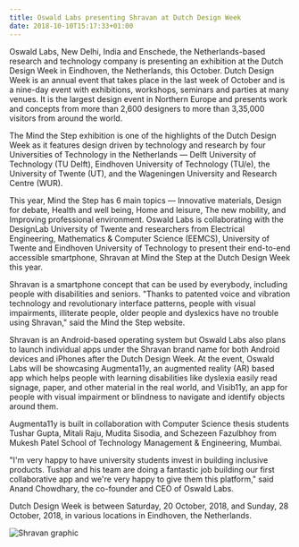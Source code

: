 ```yaml
---
title: Oswald Labs presenting Shravan at Dutch Design Week
date: 2018-10-10T15:17:33+01:00
---
```


Oswald Labs, New Delhi, India and Enschede, the Netherlands-based research and technology company is presenting an exhibition at the Dutch Design Week in Eindhoven, the Netherlands, this October. Dutch Design Week is an annual event that takes place in the last week of October and is a nine-day event with exhibitions, workshops, seminars and parties at many venues. It is the largest design event in Northern Europe and presents work and concepts from more than 2,600 designers to more than 3,35,000 visitors from around the world.

The Mind the Step exhibition is one of the highlights of the Dutch Design Week as it features design driven by technology and research by four Universities of Technology in the Netherlands — Delft University of Technology (TU Delft), Eindhoven University of Technology (TU/e), the University of Twente (UT), and the Wageningen University and Research Centre (WUR).

This year, Mind the Step has 6 main topics — Innovative materials, Design for debate, Health and well being, Home and leisure, The new mobility, and Improving professional environment. Oswald Labs is collaborating with the DesignLab University of Twente and researchers from Electrical Engineering, Mathematics & Computer Science (EEMCS), University of Twente and Eindhoven University of Technology to present their end-to-end accessible smartphone, Shravan at Mind the Step at the Dutch Design Week this year.

Shravan is a smartphone concept that can be used by everybody, including people with disabilities and seniors. "Thanks to patented voice and vibration technology and revolutionary interface patterns, people with visual impairments, illiterate people, older people and dyslexics have no trouble using Shravan," said the Mind the Step website.

Shravan is an Android-based operating system but Oswald Labs also plans to launch individual apps under the Shravan brand name for both Android devices and iPhones after the Dutch Design Week. At the event, Oswald Labs will be showcasing Augmenta11y, an augmented reality (AR) based app which helps people with learning disabilities like dyslexia easily read signage, paper, and other material in the real world, and Visib11y, an app for people with visual impairment or blindness to navigate and identify objects around them.

Augmenta11y is built in collaboration with Computer Science thesis students Tushar Gupta, Mitali Raju, Mudita Sisodia, and Schezeen Fazulbhoy from Mukesh Patel School of Technology Management & Engineering, Mumbai.

"I'm very happy to have university students invest in building inclusive products. Tushar and his team are doing a fantastic job building our first collaborative app and we're very happy to give them this platform," said Anand Chowdhary, the co-founder and CEO of Oswald Labs.

Dutch Design Week is between Saturday, 20 October, 2018, and Sunday, 28 October, 2018, in various locations in Eindhoven, the Netherlands.

![Shravan graphic](https://static.oswaldlabs.com/image.png)